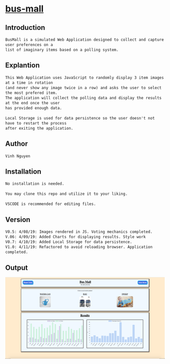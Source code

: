 # [bus-mall](https://nguyenvinh2.github.io/bus-mall/)

## Introduction

    BusMall is a simulated Web Application designed to collect and capture user preferences on a 
    list of imaginary items based on a polling system.

## Explantion

    This Web Application uses JavaScript to randomly display 3 item images at a time in rotation 
    (and never show any image twice in a row) and asks the user to select the most prefered item. 
    The application will collect the polling data and display the results at the end once the user 
    has provided enough data.

    Local Storage is used for data persistence so the user doesn't not have to restart the process
    after exiting the application.

## Author

    Vinh Nguyen

## Installation

    No installation is needed.

    You may clone this repo and utilize it to your liking.

    VSCODE is recommended for editing files.

## Version

    V0.5: 4/08/19: Images rendered in JS. Voting mechanics completed.
    V.06: 4/09/19: Added Charts for displaying results. Style work
    V0.7: 4/10/19: Added Local Storage for data persistence.
    V1.0: 4/11/19: Refactored to avoid reloading browser. Application completed.

## Output

![Results](assets/image.png)